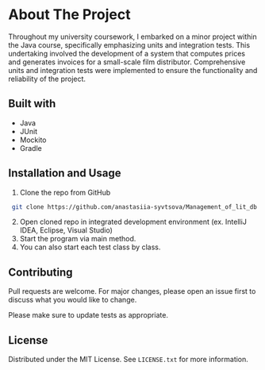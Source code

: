 # About The Project

Throughout my university coursework, I embarked on a minor project within the Java course, specifically emphasizing units and integration tests. This undertaking involved the development of a system that computes prices and generates invoices for a small-scale film distributor. Comprehensive units and integration tests were implemented to ensure the functionality and reliability of the project.


## Built with

- Java
- JUnit
- Mockito
- Gradle 


## Installation and Usage

1. Clone the repo from GitHub
  ```sh
   git clone https://github.com/anastasiia-syvtsova/Management_of_lit_db.git
   ```
2. Open cloned repo in integrated development environment (ex. IntelliJ IDEA, Eclipse, Visual Studio)
3. Start the program via main method. 
4. You can also start each test class by class.



## Contributing

Pull requests are welcome. For major changes, please open an issue first to discuss what you would like to change.

Please make sure to update tests as appropriate.

## License

Distributed under the MIT License. See `LICENSE.txt` for more information.
